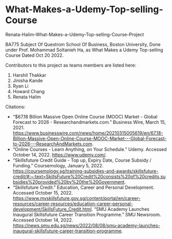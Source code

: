 # What-Makes-a-Udemy-Top-selling-Course

Renata-Halim-What-Makes-a-Udemy-Top-selling-Course-Project

BA775 Subject Of Questrom School Of Business, Boston University, Done under Prof. Mohammad Soltanieh Ha, as What Makes a Udemy Top-selling Course Dated  Oct 20 2022.

Contributors to this project as teams members are listed here:
1. Harshil Thakkar
2. Jinisha Kande
3. Ryan Li
4. Howard Chang
5. Renata Halim

Citations: 
- “$67.18 Billion Massive Open Online Course (MOOC) Market - Global Forecast to 2026 - Researchandmarkets.com.” Business Wire, March 15, 2021. https://www.businesswire.com/news/home/20210315005619/en/67.18-Billion-Massive-Open-Online-Course-MOOC-Market---Global-Forecast-to-2026---ResearchAndMarkets.com.
- “Online Courses - Learn Anything, on Your Schedule.” Udemy. Accessed October 14, 2022. https://www.udemy.com/.
- “Skillsfuture Credit Guide - Top up, Expiry Date, Course Subsidy / Funding.” Coursemology, January 5, 2022. https://coursemology.sg/training-subsidies-and-awards/skillsfuture-credit/#:~:text=SkillsFuture%20Credit%20consists%20of%20credits,subsidies%20provided%20by%20the%20Government.
- “Skillsfuture Credit.” Education, Career and Personal Development. Accessed October 15, 2022. https://www.myskillsfuture.gov.sg/content/portal/en/career-resources/career-resources/education-career-personal-development/SkillsFuture_Credit.html.
“SMU Academy Launches Inaugural Skillsfuture Career Transition Programme.” SMU Newsroom. Accessed October 14, 2022. https://news.smu.edu.sg/news/2022/08/08/smu-academy-launches-inaugural-skillsfuture-career-transition-programme.
